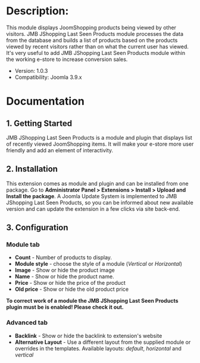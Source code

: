 Description:
============
This module displays JoomShopping products being viewed by other visitors. 
JMB JShopping Last Seen Products module processes the data from the database and builds a list of products based on the products viewed by recent visitors rather than on what the current user has viewed. 
It's very useful to add JMB JShopping Last Seen Products module within the working e-store to increase conversion sales. 

- Version: 1.0.3
- Compatibility: Joomla 3.9.x

Documentation
=============

## 1. Getting Started
 JMB JShopping Last Seen Products is a module and plugin that displays list of recently viewed JoomShopping items. It will make your e-store more user friendly and add an element of interactivity.

## 2. Installation
This extension comes as module and plugin and can be installed from one package. Go to <b>Administrator Panel > Extensions > Install > Upload and Install the package</b>. 
A Joomla Update System is implemented to JMB JShopping Last Seen Products, so you can be informed about new available version and can update the extension in a few clicks via site back-end.

## 3. Configuration
### Module tab
* **Count** - Number of products to display. 
* **Module style** - choose the style of a module (<em>Vertical</em> or <em>Horizontal</em>)
* **Image** - Show or hide the product image
* **Name** - Show or hide the product name.
* **Price** - Show or hide the price of the product
* **Old price** - Show or hide the old product price


**To correct work of a module the JMB JShopping Last Seen Products plugin must be is enabled! Please check it out.**


### Advanced tab
* **Backlink** - Show or hide the backlink to extension's website
* **Alternative Layout** - Use a different layout from the supplied module or overrides in the templates. Available layouts: <em>default</em>, <em>horizontal</em> and <em>vertical</em>

